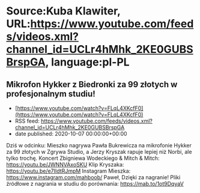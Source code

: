 # Source:Kuba Klawiter, URL:https://www.youtube.com/feeds/videos.xml?channel_id=UCLr4hMhk_2KE0GUBSBrspGA, language:pl-PL

## Mikrofon Hykker z Biedronki za 99 złotych w profesjonalnym studiu!
 - [https://www.youtube.com/watch?v=FLqL4XKcfF0](https://www.youtube.com/watch?v=FLqL4XKcfF0)
 - RSS feed: https://www.youtube.com/feeds/videos.xml?channel_id=UCLr4hMhk_2KE0GUBSBrspGA
 - date published: 2020-10-07 00:00:00+00:00

Dziś w odcinku: Mieszko nagrywa Pawła Bukrewicza na mikrofonie Hykker za 99 złotych w Zgrywa Studio, a Jerzy Kryszak rapuje lepiej niż Norbi, ale tylko trochę.
Koncert Zbigniewa Wodeckiego & Mitch & Mitch: https://youtu.be/JWNNVAxoSKU
Klip Kryszaka: https://youtu.be/e7IIdtRJmpM
Instagram Mieszka: https://www.instagram.com/mahboob/
Paweł, Dzięki za nagranie!
Pliki źródłowe z nagrania w studiu do porównania: https://mab.to/1ot9DqyaV

